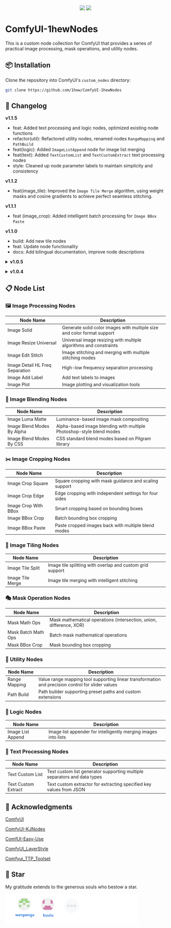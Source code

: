 <div align="center">
<a href="./README.md"><img src="https://img.shields.io/badge/🇬🇧English-0b8cf5"></a>
<a href="./README.ZH_CN.md"><img src="https://img.shields.io/badge/🇨🇳中文简体-e9e9e9"></a>
</div>

# ComfyUI-1hewNodes

This is a custom node collection for ComfyUI that provides a series of practical image processing, mask operations, and utility nodes.



## 📦 Installation

Clone the repository into ComfyUI's `custom_nodes` directory:

```bash
git clone https://github.com/1hew/ComfyUI-1hewNodes
```



## 📜 Changelog

**v1.1.5**

- feat: Added text processing and logic nodes, optimized existing node functions 
- refactor(util): Refactored utility nodes, renamed nodes `RangeMapping` and `PathBuild` 
- feat(logic): Added `ImageListAppend` node for image list merging
- feat(text): Added `TextCustomList` and `TextCustomExtract` text processing nodes
- style: Cleaned up node parameter labels to maintain simplicity and consistency

**v1.1.2**

- feat(image_tile): Improved the `Image Tile Merge` algorithm, using weight masks and cosine gradients to achieve perfect seamless stitching.

**v1.1.1**

- feat (image_crop): Added intelligent batch processing for `Image BBox Paste`

**v1.1.0**

- build: Add new tile nodes
- feat: Update node functionality
- docs: Add bilingual documentation, improve node descriptions

<details>
<summary><b>v1.0.5</b></summary>

- Add Path Select

​	</details>

<details>
<summary><b>v1.0.4</b></summary>

- Fix Image Cropped Paste error, add batch processing feature.

​	</details>



## 📋 Node List

### 🖼️ Image Processing Nodes
| Node Name | Description |
|-----------|-------------|
| Image Solid | Generate solid color images with multiple size and color format support |
| Image Resize Universal | Universal image resizing with multiple algorithms and constraints |
| Image Edit Stitch | Image stitching and merging with multiple stitching modes |
| Image Detail HL Freq Separation | High-low frequency separation processing |
| Image Add Label | Add text labels to images |
| Image Plot | Image plotting and visualization tools |

### 🎨 Image Blending Nodes
| Node Name | Description |
|-----------|-------------|
| Image Luma Matte | Luminance-based image mask compositing |
| Image Blend Modes By Alpha | Alpha-based image blending with multiple Photoshop-style blend modes |
| Image Blend Modes By CSS | CSS standard blend modes based on Pilgram library |

### ✂️ Image Cropping Nodes
| Node Name | Description |
|-----------|-------------|
| Image Crop Square | Square cropping with mask guidance and scaling support |
| Image Crop Edge | Edge cropping with independent settings for four sides |
| Image Crop With BBox | Smart cropping based on bounding boxes |
| Image BBox Crop | Batch bounding box cropping |
| Image BBox Paste | Paste cropped images back with multiple blend modes |

### 🧩 Image Tiling Nodes
| Node Name | Description |
|-----------|-------------|
| Image Tile Split | Image tile splitting with overlap and custom grid support |
| Image Tile Merge | Image tile merging with intelligent stitching |

### 🎭 Mask Operation Nodes
| Node Name | Description |
|-----------|-------------|
| Mask Math Ops | Mask mathematical operations (intersection, union, difference, XOR) |
| Mask Batch Math Ops | Batch mask mathematical operations |
| Mask BBox Crop | Mask bounding box cropping |

### 🔧 Utility Nodes
| Node Name | Description |
|-----------|-------------|
| Range Mapping | Value range mapping tool supporting linear transformation and precision control for slider values |
| Path Build | Path builder supporting preset paths and custom extensions |

### 🧠 Logic Nodes
| Node Name | Description |
|-----------|-------------|
| Image List Append | Image list appender for intelligently merging images into lists |

### 📝 Text Processing Nodes
| Node Name | Description |
|-----------|-------------|
| Text Custom List | Text custom list generator supporting multiple separators and data types |
| Text Custom Extract | Text custom extractor for extracting specified key values from JSON |



## 🙆 Acknowledgments

[ComfyUI](https://github.com/comfyanonymous/ComfyUI)

[ComfyUI-KJNodes](https://github.com/kijai/ComfyUI-KJNodes)

[ComfUI-Easy-Use](https://github.com/yolain/ComfyUI-Easy-Use)

[ComfyUI_LayerStyle](https://github.com/chflame163/ComfyUI_LayerStyle)

[Comfyui_TTP_Toolset](https://github.com/TTPlanetPig/Comfyui_TTP_Toolset)



## 🌟 Star

My gratitude extends to the generous souls who bestow a star.

[<img src="imgs/Stargazers.png" alt="Stargazers" style="zoom:80%;" />](https://github.com/1hew/ComfyUI-1hewNodes/stargazers)